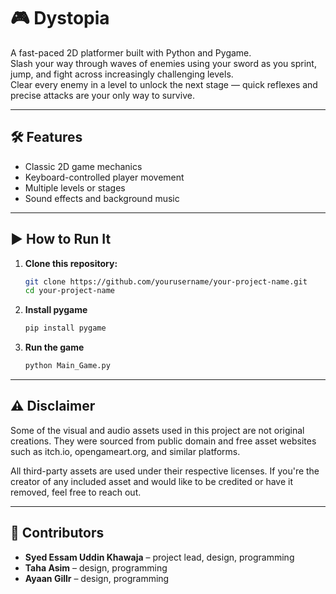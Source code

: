 # 🎮 Dystopia

A fast-paced 2D platformer built with Python and Pygame.  
Slash your way through waves of enemies using your sword as you sprint, jump, and fight across increasingly challenging levels.  
Clear every enemy in a level to unlock the next stage — quick reflexes and precise attacks are your only way to survive.

---

## 🛠️ Features

- Classic 2D game mechanics  
- Keyboard-controlled player movement  
- Multiple levels or stages  
- Sound effects and background music  

---

## ▶️ How to Run It

1. **Clone this repository:**

   ```bash
   git clone https://github.com/yourusername/your-project-name.git
   cd your-project-name
   ```
   
2. **Install pygame**
   
   ```bash
   pip install pygame
   ```
   
3. **Run the game**
   ```bash
   python Main_Game.py
   ```

---

## ⚠️ Disclaimer
Some of the visual and audio assets used in this project are not original creations. They were sourced from public domain and free asset websites such as itch.io, opengameart.org, and similar platforms.

All third-party assets are used under their respective licenses. If you're the creator of any included asset and would like to be credited or have it removed, feel free to reach out.

---

## 👥 Contributors

- **Syed Essam Uddin Khawaja** – project lead, design, programming  
- **Taha Asim** – design, programming  
- **Ayaan Gillr** – design, programming
